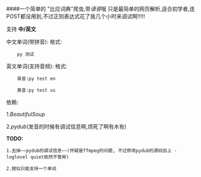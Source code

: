####一个简单的 "比应词典"爬虫,带*语音*哦 只是最简单的网页解析,适合初学者,连POST都没用到,不过正则表达式花了我几个小时来调试啊!!!!!

支持 **中/英文**

中文单词(带拼音):
格式:
    
        py 测试
    
英文单词(支持音频):
格式:
    
        英音:py test en
        
        美音:py test us
    
依赖:

1.*BeautifulSoup*

2.*pydub*(发音的时候有调试信息啊,烦死了啊有木有)


**TODO:**

    1.去掉~~pydub的调试信息~~(怀疑是ffmpeg的问题, 不过修改pydub的源码加上 -loglevel quiet依然不管用)
    
    2.貌似只能支持一个单词
    

